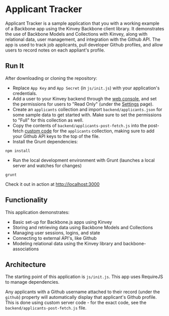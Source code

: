 # Applicant Tracker
Applicant Tracker is a sample application that you with a working example of a Backbone app using the Kinvey Backbone client library. It demonstrates the use of Backbone Models and Collections with Kinvey, along with relational data, user management, and integration with the Github API. The app is used to track job applicants, pull developer Github profiles, and allow users to record notes on each appliant's profile.

## Run It
After downloading or cloning the repository:

* Replace `App Key` and `App Secret` (in `js/init.js`) with your application's credentials.
* Add a user to your Kinvey backend through the [web console](https://console.kinvey.com/addons/users/new), and set the permissions for users to "Read Only" (under the [Settings](https://console.kinvey.com/addons/users/settings) page).
* Create an `applicants` collection and import `backend/applicants.json` for some sample data to get started with. Make sure to set the permissions to "Full" for this collection as well.
* Copy the contents of `backend/applicants-post-fetch.js` into the post-fetch [custom code](https://console.kinvey.com/addons/business-logic/applicants) for the `applicants` collection, making sure to add your Github API keys to the top of the file.
* Install the Grunt dependencies:

```
npm install
```

* Run the local development environment with Grunt (launches a local server and watches for changes)

```
grunt
```

Check it out in action at [http://localhost:3000](http://localhost:3000)

## Functionality
This application demonstrates:

* Basic set-up for Backbone.js apps using Kinvey
* Storing and retrieving data using Backbone Models and Collections
* Managing user sessions, logins, and state
* Connecting to external API's, like Github
* Modeling relational data using the Kinvey library and backbone-associations

## Architecture
The starting point of this application is `js/init.js`. This app uses RequireJS to manage dependencies. 

Any applicants with a Github username attached to their record (under the `github`) property will automatically display that applicant's Github profile. This is done using custom server code - for the exact code, see the `backend/applicants-post-fetch.js` file.